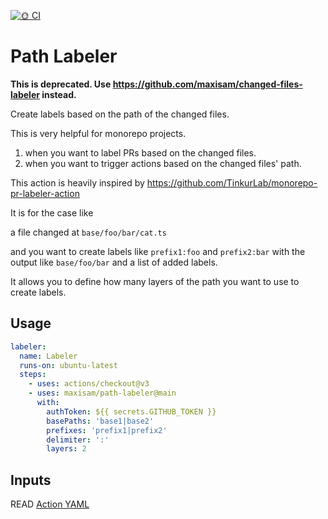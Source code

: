 [![🌞 CI](https://github.com/maxisam/path-labeler/actions/workflows/CI.yml/badge.svg)](https://github.com/maxisam/path-labeler/actions/workflows/CI.yml)

# Path Labeler

**This is deprecated. Use https://github.com/maxisam/changed-files-labeler instead.**

Create labels based on the path of the changed files.

This is very helpful for monorepo projects.

1. when you want to label PRs based on the changed files.
2. when you want to trigger actions based on the changed files' path.

This action is heavily inspired by https://github.com/TinkurLab/monorepo-pr-labeler-action

It is for the case like

a file changed at `base/foo/bar/cat.ts`

and you want to create labels like `prefix1:foo` and `prefix2:bar` with the output like `base/foo/bar` and a list of added labels.

It allows you to define how many layers of the path you want to use to create labels.

## Usage

```yaml
labeler:
  name: Labeler
  runs-on: ubuntu-latest
  steps:
    - uses: actions/checkout@v3
    - uses: maxisam/path-labeler@main
      with:
        authToken: ${{ secrets.GITHUB_TOKEN }}
        basePaths: 'base1|base2'
        prefixes: 'prefix1|prefix2'
        delimiter: ':'
        layers: 2
```

## Inputs

READ [Action YAML](.\action.yml)
